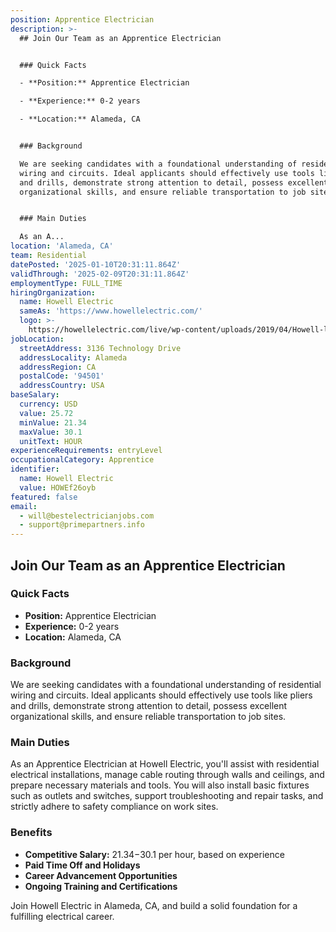```yaml
---
position: Apprentice Electrician
description: >-
  ## Join Our Team as an Apprentice Electrician


  ### Quick Facts

  - **Position:** Apprentice Electrician  

  - **Experience:** 0-2 years  

  - **Location:** Alameda, CA  


  ### Background

  We are seeking candidates with a foundational understanding of residential
  wiring and circuits. Ideal applicants should effectively use tools like pliers
  and drills, demonstrate strong attention to detail, possess excellent
  organizational skills, and ensure reliable transportation to job sites.


  ### Main Duties

  As an A...
location: 'Alameda, CA'
team: Residential
datePosted: '2025-01-10T20:31:11.864Z'
validThrough: '2025-02-09T20:31:11.864Z'
employmentType: FULL_TIME
hiringOrganization:
  name: Howell Electric
  sameAs: 'https://www.howellelectric.com/'
  logo: >-
    https://howellelectric.com/live/wp-content/uploads/2019/04/Howell-logo-img.png
jobLocation:
  streetAddress: 3136 Technology Drive
  addressLocality: Alameda
  addressRegion: CA
  postalCode: '94501'
  addressCountry: USA
baseSalary:
  currency: USD
  value: 25.72
  minValue: 21.34
  maxValue: 30.1
  unitText: HOUR
experienceRequirements: entryLevel
occupationalCategory: Apprentice
identifier:
  name: Howell Electric
  value: HOWEf26oyb
featured: false
email:
  - will@bestelectricianjobs.com
  - support@primepartners.info
---
```




## Join Our Team as an Apprentice Electrician

### Quick Facts
- **Position:** Apprentice Electrician  
- **Experience:** 0-2 years  
- **Location:** Alameda, CA  

### Background
We are seeking candidates with a foundational understanding of residential wiring and circuits. Ideal applicants should effectively use tools like pliers and drills, demonstrate strong attention to detail, possess excellent organizational skills, and ensure reliable transportation to job sites.

### Main Duties
As an Apprentice Electrician at Howell Electric, you'll assist with residential electrical installations, manage cable routing through walls and ceilings, and prepare necessary materials and tools. You will also install basic fixtures such as outlets and switches, support troubleshooting and repair tasks, and strictly adhere to safety compliance on work sites.

### Benefits
- **Competitive Salary:** $21.34-$30.1 per hour, based on experience  
- **Paid Time Off and Holidays**  
- **Career Advancement Opportunities**  
- **Ongoing Training and Certifications**  

Join Howell Electric in Alameda, CA, and build a solid foundation for a fulfilling electrical career.
